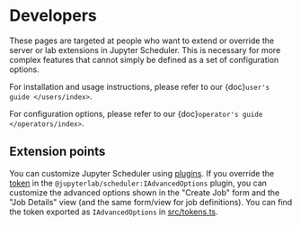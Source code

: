 # Developers

These pages are targeted at people who want to extend or override the server or
lab extensions in Jupyter Scheduler. This is necessary for more complex features
that cannot simply be defined as a set of configuration options.

For installation and usage instructions, please refer to our {doc}`user's guide </users/index>`.

For configuration options, please refer to our {doc}`operator's guide </operators/index>`.

## Extension points

You can customize Jupyter Scheduler using
[plugins](https://jupyterlab.readthedocs.io/en/stable/extension/extension_dev.html#plugins).
If you override the
[token](https://jupyterlab.readthedocs.io/en/stable/extension/extension_dev.html#tokens)
in the `@jupyterlab/scheduler:IAdvancedOptions` plugin, you can customize the advanced options
shown in the "Create Job" form and the "Job Details" view (and the same form/view for job
definitions). You can find the token exported as `IAdvancedOptions` in
[src/tokens.ts](https://github.com/jupyter-server/jupyter-scheduler/blob/main/src/tokens.ts).
